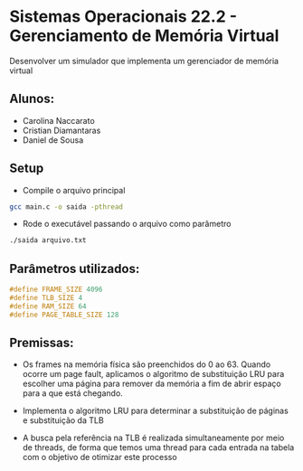 # Sistemas Operacionais 22.2 - Gerenciamento de Memória Virtual

Desenvolver um simulador que implementa um gerenciador de memória virtual

## Alunos:

- Carolina Naccarato
- Cristian Diamantaras
- Daniel de Sousa

## Setup

- Compile o arquivo principal

```bash
gcc main.c -o saida -pthread
```

- Rode o executável passando o arquivo como parâmetro

```bash
./saida arquivo.txt
```

## Parâmetros utilizados:

```C
#define FRAME_SIZE 4096
#define TLB_SIZE 4
#define RAM_SIZE 64
#define PAGE_TABLE_SIZE 128
```

## Premissas:

- Os frames na memória física são preenchidos do 0 ao 63. Quando ocorre um page fault, aplicamos o algoritmo de substituição LRU para escolher uma página para remover da memória a fim de abrir espaço para a que está chegando.

- Implementa o algoritmo LRU para determinar a substituição de páginas e substituição da TLB

- A busca pela referência na TLB é realizada simultaneamente por meio de threads, de forma que temos uma thread para cada entrada na tabela com o objetivo de otimizar este processo
